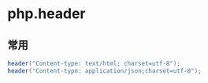 # php.header

## 常用

```c#
header("Content-type: text/html; charset=utf-8");
header("Content-type: application/json;charset=utf-8");

```
